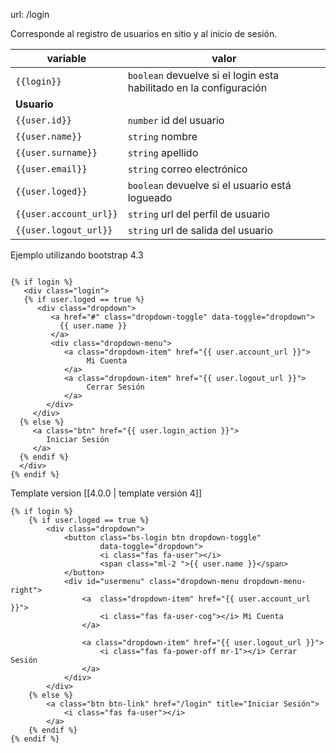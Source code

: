 url: /login

Corresponde al registro de usuarios en sitio y al inicio de sesión.

| variable | valor | 
| -------- | ----- | 
| `{{login}}`|  `boolean` devuelve si el login esta habilitado en la configuración|
| **Usuario** ||
| `{{user.id}}`| `number` id del usuario|
| `{{user.name}}`| `string` nombre  |
| `{{user.surname}}`| `string` apellido  |
| `{{user.email}}`| `string` correo electrónico |
| `{{user.loged}}`|  `boolean` devuelve si el usuario está logueado |
| `{{user.account_url}}`| `string` url del perfil de usuario  |
| `{{user.logout_url}}`| `string` url de salida del usuario  |

Ejemplo utilizando bootstrap 4.3
```django

{% if login %}
   <div class="login">
   {% if user.loged == true %}
      <div class="dropdown">
         <a href="#" class="dropdown-toggle" data-toggle="dropdown">
           {{ user.name }}
         </a>
         <div class="dropdown-menu">
            <a class="dropdown-item" href="{{ user.account_url }}">
                 Mi Cuenta
            </a>
            <a class="dropdown-item" href="{{ user.logout_url }}">
                 Cerrar Sesión
            </a>
        </div>
     </div>
  {% else %}
     <a class="btn" href="{{ user.login_action }}">
        Iniciar Sesión
     </a>
  {% endif %}
  </div>
{% endif %}
```


Template version [[4.0.0 | template versión 4]]

```django
{% if login %}
    {% if user.loged == true %}
        <div class="dropdown">
            <button class="bs-login btn dropdown-toggle" 
                    data-toggle="dropdown">
                    <i class="fas fa-user"></i>
                    <span class="ml-2 ">{{ user.name }}</span>
            </button>
            <div id="usermenu" class="dropdown-menu dropdown-menu-right">
                <a  class="dropdown-item" href="{{ user.account_url }}">
                    <i class="fas fa-user-cog"></i> Mi Cuenta
                </a>
           
                <a class="dropdown-item" href="{{ user.logout_url }}">
                    <i class="fas fa-power-off mr-1"></i> Cerrar Sesión
                </a>
            </div>
        </div>
    {% else %}
        <a class="btn btn-link" href="/login" title="Iniciar Sesión">
            <i class="fas fa-user"></i>
        </a>
    {% endif %}
{% endif %}
```